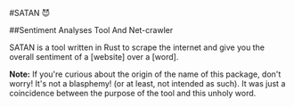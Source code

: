 #SATAN 😈

##Sentiment Analyses Tool And Net-crawler

SATAN is a tool written in Rust to scrape the internet and give you the overall sentiment of a [website] over a [word].

**Note:** If you're curious about the origin of the name of this package, don't worry! It's not a blasphemy! (or at least, not intended as such). It was just a coincidence between the purpose of the tool and this unholy word.